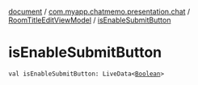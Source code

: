 [document](../../index.md) / [com.myapp.chatmemo.presentation.chat](../index.md) / [RoomTitleEditViewModel](index.md) / [isEnableSubmitButton](./is-enable-submit-button.md)

# isEnableSubmitButton

`val isEnableSubmitButton: LiveData<`[`Boolean`](https://kotlinlang.org/api/latest/jvm/stdlib/kotlin/-boolean/index.html)`>`